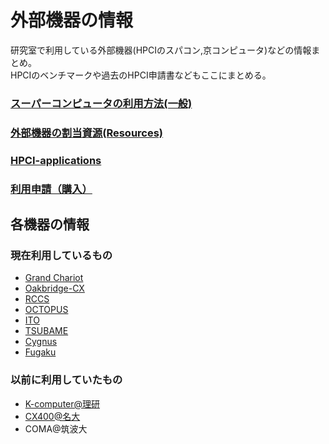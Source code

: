 # 外部機器の情報

研究室で利用している外部機器(HPCIのスパコン,京コンピュータ)などの情報まとめ。  
HPCIのベンチマークや過去のHPCI申請書などもここにまとめる。  

### [スーパーコンピュータの利用方法(一般)](https://github.com/mtbys-lab/hpc-intro/tree/master/Use)
### [外部機器の割当資源(Resources)](https://github.com/mtbys-lab/hpc-intro/tree/master/Resource)
### [HPCI-applications](https://github.com/mtbys-lab/HPCI-applications)
### [利用申請（購入）](https://github.com/mtbys-lab/hpc-intro/tree/master/Buy)

## 各機器の情報

### 現在利用しているもの
- [Grand Chariot](https://github.com/mtbys-lab/Grand-Chariot)
- [Oakbridge-CX](https://github.com/mtbys-lab/Oakbridge-CX)
- [RCCS](https://github.com/mtbys-lab/rccs)
- [OCTOPUS](https://github.com/mtbys-lab/octopus)
- [ITO](https://github.com/mtbys-lab/ito)
- [TSUBAME]()
- [Cygnus]()
- [Fugaku](https://github.com/mtbys-lab/Fugaku)

### 以前に利用していたもの
- [K-computer@理研](https://github.com/mtbys-lab/K-computer)
- [CX400@名大](https://github.com/mtbys-lab/cx400)
- COMA@筑波大

